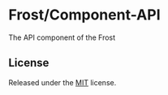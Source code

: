 # Frost/Component-API
The API component of the Frost

## License
Released under the [MIT](LICENSE) license.
